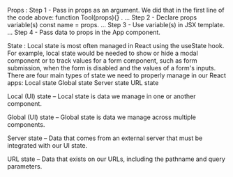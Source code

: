 Props :
Step 1 - Pass in props as an argument. We did that in the first line of the code above: function Tool(props){} . ...
Step 2 - Declare props variable(s) const name = props. ...
Step 3 - Use variable(s) in JSX template. ...
Step 4 - Pass data to props in the App component.

State :
Local state is most often managed in React using the useState hook. For example, local state would be needed to show or hide a modal component or to track values for a form component, such as form submission, when the form is disabled and the values of a form's inputs.
There are four main types of state we need to properly manage in our React apps:
Local state
Global state
Server state
URL state

Local (UI) state – Local state is data we manage in one or another component.

Global (UI) state – Global state is data we manage across multiple components.

Server state – Data that comes from an external server that must be integrated with our UI state.

URL state – Data that exists on our URLs, including the pathname and query parameters.